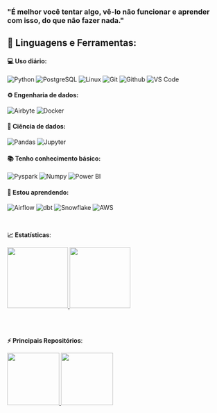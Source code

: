 ### "É melhor você tentar algo, vê-lo não funcionar e aprender com isso, do que não fazer nada."  

## 🚀 **Linguagens e Ferramentas:**

#### 💻 Uso diário:
![Python](https://img.shields.io/badge/-Python-black?style=flat-square&logo=Python)
![PostgreSQL](https://img.shields.io/badge/-PostgreSQL-black?style=flat-square&logo=PostgreSQL)
![Linux](https://img.shields.io/badge/-Linux-black?style=flat-square&logo=Linux)
![Git](https://img.shields.io/badge/-Git-black?style=flat-square&logo=Git)
![Github](https://img.shields.io/badge/-Github-black?style=flat-square&logo=Github)
![VS Code](https://img.shields.io/badge/-VS%20Code-black?style=flat-square&logo=visual-studio-code)


#### ⚙️ Engenharia de dados:
![Airbyte](https://img.shields.io/badge/-Airbyte-black?style=flat-square&logo=Airbyte)
![Docker](https://img.shields.io/badge/-Docker-black?style=flat-square&logo=Docker)

#### 🎲 Ciência de dados:
![Pandas](https://img.shields.io/badge/-Pandas-black?style=flat-square&logo=Pandas)
![Jupyter](https://img.shields.io/badge/-Jupyter-black?style=flat-square&logo=Jupyter)


#### 📚 Tenho conhecimento básico:
![Pyspark](https://img.shields.io/badge/-Pyspark-black?style=flat-square&logo=Apache-Spark)
![Numpy](https://img.shields.io/badge/-Numpy-black?style=flat-square&logo=Numpy)
![Power BI](https://img.shields.io/badge/-Power%20BI-black?style=plastic&logo=Power-BI)


#### 🌱 Estou aprendendo:
![Airflow](https://img.shields.io/badge/-Airflow-black?style=flat-square&logo=Apache-Airflow)
![dbt](https://img.shields.io/badge/-dbt-black?style=flat-square&logo=dbt)
![Snowflake](https://img.shields.io/badge/-Snowflake-black?style=flat-square&logo=Snowflake)
![AWS](https://img.shields.io/badge/-AWS-black?style=flat-square&logo=Amazon-AWS)
 
 
<br>

<b> :chart_with_upwards_trend: Estatísticas</b>:

<a href="https://github.com/mferreiracosta">
  <img height="140em" src="https://github-readme-stats.vercel.app/api?username=mferreiracosta&show_icons=true&theme=dark&include_commits=true"/>
</a>

<a href="https://github.com/mferreiracosta">
  <img height="140em" src="https://github-readme-stats.vercel.app/api/top-langs/?username=mferreiracosta&layout=compact&langs_count=8&theme=dark"/>
</a>


<br></br>

<b> ⚡ Principais Repositórios</b>:

<a href="https://github.com/mferreiracosta/Data_Science">
  <img height="120em" src="https://github-readme-stats.vercel.app/api/pin/?username=mferreiracosta&repo=Data_Science&theme=dark" />
</a>

<a href="https://github.com/mferreiracosta/Engenharia_de_Dados">
  <img height="120em" src="https://github-readme-stats.vercel.app/api/pin/?username=mferreiracosta&repo=Engenharia_de_Dados&theme=dark" />
</a>
